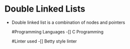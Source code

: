 # Double Linked Lists
  * Double linked list is a combination of nodes and pointers 

	#Programming Languages
-[] C Programming

	#Linter used
-[] Betty style linter

